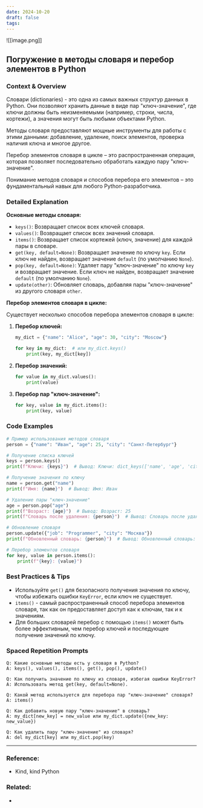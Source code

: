 ```yaml
---
date: 2024-10-20
draft: false
tags:
---
```

![[image.png]]

## Погружение в методы словаря и перебор элементов в Python

### Context & Overview

Словари (dictionaries) - это одна из самых важных структур данных в Python. Они позволяют хранить данные в виде пар "ключ-значение", где ключи должны быть неизменяемыми (например, строки, числа, кортежи), а значения могут быть любыми объектами Python. 

Методы словаря предоставляют мощные инструменты для работы с этими данными: добавление, удаление, поиск элементов, проверка наличия ключа и многое другое. 

Перебор элементов словаря в цикле – это распространенная операция, которая позволяет последовательно обработать каждую пару "ключ-значение".

Понимание методов словаря и способов перебора его элементов – это фундаментальный навык для любого Python-разработчика.

### Detailed Explanation

**Основные методы словаря:**

* `keys()`: Возвращает список всех ключей словаря.
* `values()`: Возвращает список всех значений словаря.
* `items()`: Возвращает список кортежей (ключ, значение) для каждой пары в словаре.
* `get(key, default=None)`: Возвращает значение по ключу `key`. Если ключ не найден, возвращает значение `default` (по умолчанию `None`).
* `pop(key, default=None)`: Удаляет пару "ключ-значение" по ключу `key` и возвращает значение. Если ключ не найден, возвращает значение `default` (по умолчанию `None`).
* `update(other)`: Обновляет словарь, добавляя пары "ключ-значение" из другого словаря `other`.

**Перебор элементов словаря в цикле:**

Существует несколько способов перебора элементов словаря в цикле:

1. **Перебор ключей:**

   ```python
   my_dict = {"name": "Alice", "age": 30, "city": "Moscow"}

   for key in my_dict:  # или my_dict.keys()
       print(key, my_dict[key]) 
   ```

2. **Перебор значений:**

   ```python
   for value in my_dict.values():
       print(value)
   ```

3. **Перебор пар "ключ-значение":**

   ```python
   for key, value in my_dict.items():
       print(key, value)
   ```

### Code Examples

```python
# Пример использования методов словаря
person = {"name": "Иван", "age": 25, "city": "Санкт-Петербург"}

# Получение списка ключей
keys = person.keys()
print(f"Ключи: {keys}")  # Вывод: Ключи: dict_keys(['name', 'age', 'city'])

# Получение значения по ключу
name = person.get("name")
print(f"Имя: {name}")  # Вывод: Имя: Иван

# Удаление пары "ключ-значение"
age = person.pop("age")
print(f"Возраст: {age}")  # Вывод: Возраст: 25
print(f"Словарь после удаления: {person}")  # Вывод: Словарь после удаления: {'name': 'Иван', 'city': 'Санкт-Петербург'}

# Обновление словаря
person.update({"job": "Programmer", "city": "Москва"})
print(f"Обновленный словарь: {person}")  # Вывод: Обновленный словарь: {'name': 'Иван', 'city': 'Москва', 'job': 'Programmer'}

# Перебор элементов словаря
for key, value in person.items():
    print(f"{key}: {value}")
```

### Best Practices & Tips

* Используйте `get()` для безопасного получения значения по ключу, чтобы избежать ошибки `KeyError`, если ключ не существует.
* `items()` - самый распространенный способ перебора элементов словаря, так как он предоставляет доступ как к ключам, так и к значениям.
* Для больших словарей перебор с помощью `items()` может быть более эффективным, чем перебор ключей и последующее получение значений по ключу.

### Spaced Repetition Prompts

```
Q: Какие основные методы есть у словаря в Python?
A: keys(), values(), items(), get(), pop(), update()

Q: Как получить значение по ключу из словаря, избегая ошибки KeyError?
A: Использовать метод get(key, default=None).

Q: Какой метод используется для перебора пар "ключ-значение" словаря?
A: items()

Q: Как добавить новую пару "ключ-значение" в словарь?
A: my_dict[new_key] = new_value или my_dict.update({new_key: new_value})

Q: Как удалить пару "ключ-значение" из словаря?
A: del my_dict[key] или my_dict.pop(key)
```

---
### Reference:
- Kind, kind Python

### Related:
- 
